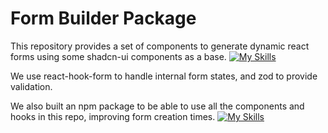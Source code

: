 # Form Builder Package

This repository provides a set of components to generate dynamic react forms using some shadcn-ui components as a base.
[![My Skills](https://skillicons.dev/icons?i=react)](https://skillicons.dev)

We use react-hook-form to handle internal form states, and zod to provide validation.

We also built an npm package to be able to use all the components and hooks in this repo, improving form creation times.
[![My Skills](https://skillicons.dev/icons?i=npm,vite)](https://skillicons.dev)
